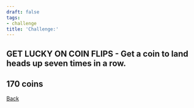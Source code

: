 ```yaml
---
draft: false
tags:
- challenge
title: 'Challenge:'
---
```

## GET LUCKY ON COIN FLIPS - Get a coin to land heads up seven times in a row.
## 170 coins
[Back](/jetlag) 
